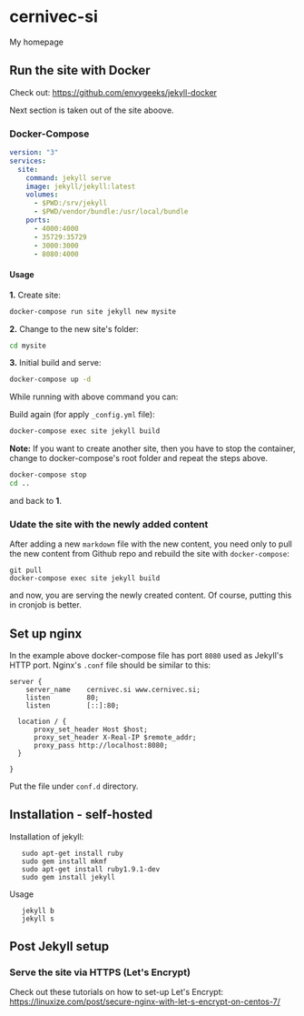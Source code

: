 # cernivec-si
My homepage

## Run the site with Docker 

Check out: https://github.com/envygeeks/jekyll-docker

Next section is taken out of the site aboove.

### Docker-Compose

```yml
version: "3"
services:
  site:
    command: jekyll serve
    image: jekyll/jekyll:latest
    volumes:
      - $PWD:/srv/jekyll
      - $PWD/vendor/bundle:/usr/local/bundle
    ports:
      - 4000:4000
      - 35729:35729
      - 3000:3000
      - 8080:4000
```

#### Usage

**1.** Create site:

```sh
docker-compose run site jekyll new mysite
```

**2.** Change to the new site's folder:

```sh
cd mysite
```

**3.** Initial build and serve:

```sh
docker-compose up -d
```

While running with above command you can:

Build again (for apply `_config.yml` file):
```sh
docker-compose exec site jekyll build
```

**Note:** If you want to create another site, then you have to stop the container, change to docker-compose's root folder and repeat the steps above.

```sh
docker-compose stop
cd ..
```

and back to **1**.

### Udate the site with the newly added content

After adding a new `markdown` file with the new content, you need only to pull the new content from Github repo and rebuild the site with `docker-compose`:

```
git pull
docker-compose exec site jekyll build
```

and now, you are serving the newly created content. Of course, putting this in cronjob is better.

## Set up nginx

In the example above docker-compose file has port ```8080``` used as Jekyll's HTTP port. Nginx's ```.conf``` file should be similar to this:

```
server {
    server_name    cernivec.si www.cernivec.si;
    listen         80;
    listen         [::]:80;

  location / {
      proxy_set_header Host $host;
      proxy_set_header X-Real-IP $remote_addr;
      proxy_pass http://localhost:8080;
  }

}
```
Put the file under ```conf.d``` directory.

## Installation - self-hosted

Installation of jekyll:
```
   sudo apt-get install ruby
   sudo gem install mkmf
   sudo apt-get install ruby1.9.1-dev
   sudo gem install jekyll
```
Usage

```
   jekyll b
   jekyll s
```

## Post Jekyll setup

### Serve the site via HTTPS (Let's Encrypt)

Check out these tutorials on how to set-up Let's Encrypt: https://linuxize.com/post/secure-nginx-with-let-s-encrypt-on-centos-7/
